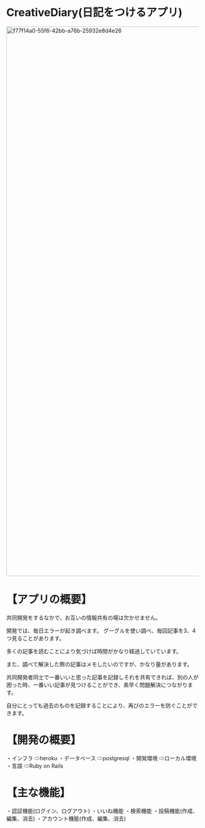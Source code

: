 # CreativeDiary(日記をつけるアプリ)

<img width="1439" alt="f77f14a0-55f6-42bb-a76b-25932e8d4e26" src="https://user-images.githubusercontent.com/71686577/104153643-3505e000-5426-11eb-9d99-df939bae6c4e.png">

# 【アプリの概要】
共同開発をするなかで、お互いの情報共有の場は欠かせません。

開発では、毎日エラーが起き調べます。
グーグルを使い調べ、毎回記事を3、4つ見ることがあります。

多くの記事を読むことにより気づけば時間がかなり経過していています。

また、調べて解決した際の記事はメモしたいのですが、かなり量があります。

共同開発者同士で一番いいと思った記事を記録しそれを共有できれば、別の人が困った時、一番いい記事が見つけることができ、素早く問題解決につながります。

自分にとっても過去のものを記録することにより、再びのエラーを防ぐことができます。


# 【開発の概要】
 
・インフラ
⇨heroku
・データベース
⇨postgresql
・開発環境
⇨ローカル環境
・言語
⇨Ruby on Rails

 
# 【主な機能】
・認証機能(ログイン、ログアウト)
・いいね機能
・検索機能
・投稿機能(作成、編集、消去)
・アカウント機能(作成、編集、消去)
